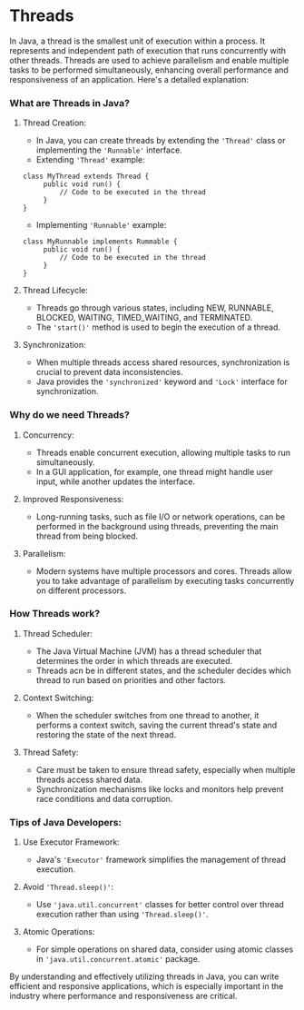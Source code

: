 # Threads

In Java, a thread is the smallest unit of execution within a process. It represents and
independent path of execution that runs concurrently with other threads. Threads are used to
achieve parallelism and enable multiple tasks to be performed simultaneously, enhancing
overall performance and responsiveness of an application. Here's a detailed explanation:

### What are Threads in Java?

1. Thread Creation:
   - In Java, you can create threads by extending the `'Thread'` class or implementing the
   `'Runnable'` interface.
   - Extending `'Thread'` example:
   ```
   class MyThread extends Thread {
        public void run() {
            // Code to be executed in the thread
        }
   }
   ```
   - Implementing `'Runnable'` example:
   ```
   class MyRunnable implements Rummable {
        public void run() {
            // Code to be executed in the thread
        }
   }
   ```
   
2. Thread Lifecycle:
   - Threads go through various states, including NEW, RUNNABLE, BLOCKED, WAITING,
   TIMED_WAITING, and TERMINATED.
   - The `'start()'` method is used to begin the execution of a thread.

3. Synchronization:
   - When multiple threads access shared resources, synchronization is crucial to prevent
   data inconsistencies.
   - Java provides the `'synchronized'` keyword and `'Lock'` interface for synchronization.

### Why do we need Threads?

1. Concurrency:
   - Threads enable concurrent execution, allowing multiple tasks to run simultaneously.
   - In a GUI application, for example, one thread might handle user input, while another
   updates the interface.

2. Improved Responsiveness:
   - Long-running tasks, such as file I/O or network operations, can be performed in the
   background using threads, preventing the main thread from being blocked.

3. Parallelism:
   - Modern systems have multiple processors and cores. Threads allow you to take advantage
   of parallelism by executing tasks concurrently on different processors.

### How Threads work?

1. Thread Scheduler:
   - The Java Virtual Machine (JVM) has a thread scheduler that determines the order in which
   threads are executed.
   - Threads acn be in different states, and the scheduler decides which thread to run
   based on priorities and other factors.

2. Context Switching:
   - When the scheduler switches from one thread to another, it performs a context switch,
   saving the current thread's state and restoring the state of the next thread.

3. Thread Safety:
   - Care must be taken to ensure thread safety, especially when multiple threads access
   shared data.
   - Synchronization mechanisms like locks and monitors help prevent race conditions and
   data corruption.

### Tips of Java Developers:

1. Use Executor Framework:
   - Java's `'Executor'` framework simplifies the management of thread execution.

2. Avoid `'Thread.sleep()'`:
   - Use `'java.util.concurrent'` classes for better control over thread execution rather
   than using `'Thread.sleep()'`.

3. Atomic Operations:
   - For simple operations on shared data, consider using atomic classes in
   `'java.util.concurrent.atomic'` package.

By understanding and effectively utilizing threads in Java, you can write efficient and
responsive applications, which is especially important in the industry where performance and
responsiveness are critical.
